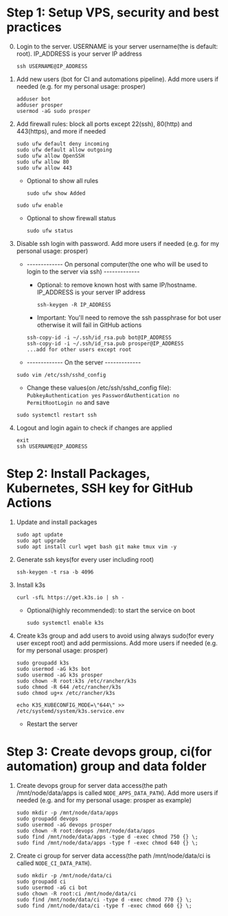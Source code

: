 # Step 1: Setup VPS, security and best practices

0. Login to the server. USERNAME is your server username(the is default: root). IP_ADDRESS is your server IP address

   ```
   ssh USERNAME@IP_ADDRESS
   ```

1. Add new users (bot for CI and automations pipeline). Add more users if needed (e.g. for my personal usage: prosper)

   ```
   adduser bot
   adduser prosper
   usermod -aG sudo prosper
   ```

2. Add firewall rules: block all ports except 22(ssh), 80(http) and 443(https), and more if needed

   ```
   sudo ufw default deny incoming
   sudo ufw default allow outgoing
   sudo ufw allow OpenSSH
   sudo ufw allow 80
   sudo ufw allow 443
   ```

   - Optional to show all rules
     ```
     sudo ufw show Added
     ```

   ```
   sudo ufw enable
   ```

   - Optional to show firewall status
     ```
     sudo ufw status
     ```

3. Disable ssh login with password. Add more users if needed (e.g. for my personal usage: prosper)

   - ------------- On personal computer(the one who will be used to login to the server via ssh) -------------

     - Optional: to remove known host with same IP/hostname. IP_ADDRESS is your server IP address
       ```
       ssh-keygen -R IP_ADDRESS
       ```
     - Important: You'll need to remove the ssh passphrase for bot user otherwise it will fail in GitHub actions

     ```
     ssh-copy-id -i ~/.ssh/id_rsa.pub bot@IP_ADDRESS
     ssh-copy-id -i ~/.ssh/id_rsa.pub prosper@IP_ADDRESS
     ...add for other users except root
     ```

   - ------------- On the server -------------

   ```
   sudo vim /etc/ssh/sshd_config
   ```

   - Change these values(on /etc/ssh/sshd_config file): `PubkeyAuthentication yes` `PasswordAuthentication no` `PermitRootLogin no` and save

   ```
   sudo systemctl restart ssh
   ```

4. Logout and login again to check if changes are applied

   ```
   exit
   ssh USERNAME@IP_ADDRESS
   ```

# Step 2: Install Packages, Kubernetes, SSH key for GitHub Actions

1. Update and install packages

   ```
   sudo apt update
   sudo apt upgrade
   sudo apt install curl wget bash git make tmux vim -y
   ```

2. Generate ssh keys(for every user including root)

   ```
   ssh-keygen -t rsa -b 4096
   ```

3. Install k3s

   ```
   curl -sfL https://get.k3s.io | sh -
   ```

   - Optional(highly recommended): to start the service on boot
     ```
     sudo systemctl enable k3s
     ```

4. Create k3s group and add users to avoid using always sudo(for every user except root) and add permissions. Add more users if needed (e.g. for my personal usage: prosper)

   ```
   sudo groupadd k3s
   sudo usermod -aG k3s bot
   sudo usermod -aG k3s prosper
   sudo chown -R root:k3s /etc/rancher/k3s
   sudo chmod -R 644 /etc/rancher/k3s
   sudo chmod ug+x /etc/rancher/k3s
   ```

   ```
   echo K3S_KUBECONFIG_MODE=\"644\" >> /etc/systemd/system/k3s.service.env
   ```

   - Restart the server


# Step 3: Create devops group, ci(for automation) group and data folder

1. Create devops group for server data access(the path /mnt/node/data/apps is called `NODE_APPS_DATA_PATH`). Add more users if needed (e.g. and for my personal usage: prosper as example)

   ```
   sudo mkdir -p /mnt/node/data/apps
   sudo groupadd devops
   sudo usermod -aG devops prosper
   sudo chown -R root:devops /mnt/node/data/apps
   sudo find /mnt/node/data/apps -type d -exec chmod 750 {} \;
   sudo find /mnt/node/data/apps -type f -exec chmod 640 {} \;
   ```

1. Create ci group for server data access(the path /mnt/node/data/ci is called `NODE_CI_DATA_PATH`).

   ```
   sudo mkdir -p /mnt/node/data/ci
   sudo groupadd ci
   sudo usermod -aG ci bot
   sudo chown -R root:ci /mnt/node/data/ci
   sudo find /mnt/node/data/ci -type d -exec chmod 770 {} \;
   sudo find /mnt/node/data/ci -type f -exec chmod 660 {} \;
   ```
